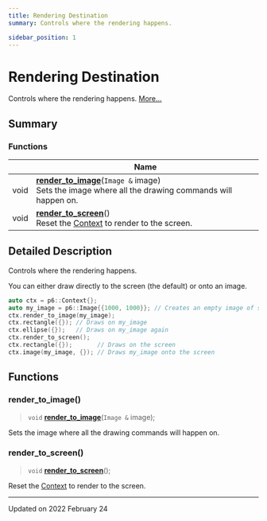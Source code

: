 ```yaml
---
title: Rendering Destination
summary: Controls where the rendering happens. 

sidebar_position: 1
---
```


# Rendering Destination

Controls where the rendering happens.  [More...](#detailed-description)

## Summary

### Functions

|                | Name           |
| -------------- | -------------- |
| void | **[render_to_image](/reference/rendering-destination#render_to_image)**(`Image &` image)<br/>Sets the image where all the drawing commands will happen on.  |
| void | **[render_to_screen](/reference/rendering-destination#render_to_screen)**()<br/>Reset the [Context](/reference/Types/context) to render to the screen.  |

## Detailed Description

Controls where the rendering happens. 

You can either draw directly to the screen (the default) or onto an image.



```cpp
auto ctx = p6::Context{};
auto my_image = p6::Image{{1000, 1000}}; // Creates an empty image of size 1000x1000
ctx.render_to_image(my_image);
ctx.rectangle({}); // Draws on my_image
ctx.ellipse({});   // Draws on my_image again
ctx.render_to_screen();
ctx.rectangle({});       // Draws on the screen
ctx.image(my_image, {}); // Draws my_image onto the screen
```


## Functions

### render_to_image()

> `void` **[render_to_image](/reference/rendering-destination#render_to_image)**(`Image &` image);


Sets the image where all the drawing commands will happen on. 

### render_to_screen()

> `void` **[render_to_screen](/reference/rendering-destination#render_to_screen)**();


Reset the [Context](/reference/Types/context) to render to the screen. 





-------------------------------

Updated on 2022 February 24